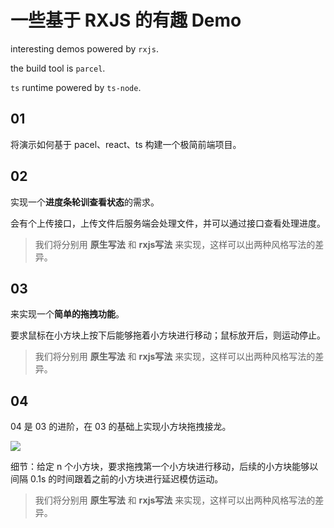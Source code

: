 # 一些基于 RXJS 的有趣 Demo

interesting demos powered by `rxjs`.

the build tool is `parcel`.

`ts` runtime powered by `ts-node`.

## 01

将演示如何基于 pacel、react、ts 构建一个极简前端项目。

## 02

实现一个**进度条轮训查看状态**的需求。

会有个上传接口，上传文件后服务端会处理文件，并可以通过接口查看处理进度。

> 我们将分别用 **原生写法** 和 **rxjs写法** 来实现，这样可以出两种风格写法的差异。

## 03

来实现一个**简单的拖拽功能**。

要求鼠标在小方块上按下后能够拖着小方块进行移动；鼠标放开后，则运动停止。

> 我们将分别用 **原生写法** 和 **rxjs写法** 来实现，这样可以出两种风格写法的差异。

## 04

04 是 03 的进阶，在 03 的基础上实现小方块拖拽接龙。

![](./images/01.gif)

细节：给定 n 个小方块，要求拖拽第一个小方块进行移动，后续的小方块能够以间隔 0.1s 的时间跟着之前的小方块进行延迟模仿运动。

> 我们将分别用 **原生写法** 和 **rxjs写法** 来实现，这样可以出两种风格写法的差异。
